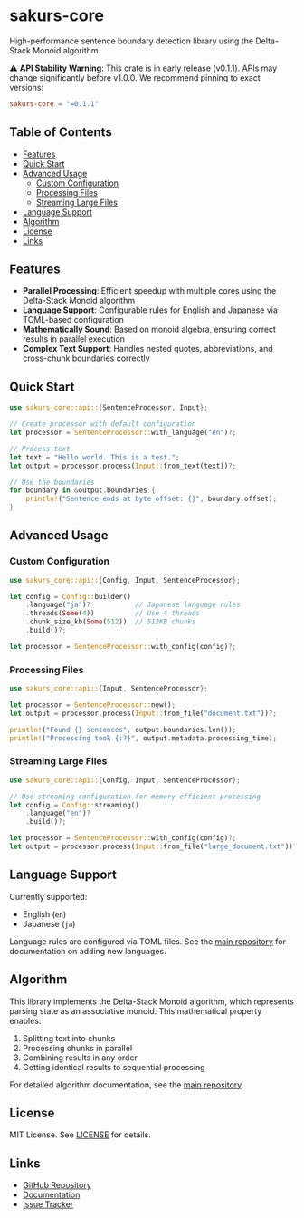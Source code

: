 # sakurs-core

High-performance sentence boundary detection library using the Delta-Stack Monoid algorithm.

⚠️ **API Stability Warning**: This crate is in early release (v0.1.1). 
APIs may change significantly before v1.0.0. We recommend pinning to exact versions:

```toml
sakurs-core = "=0.1.1"
```

## Table of Contents

- [Features](#features)
- [Quick Start](#quick-start)
- [Advanced Usage](#advanced-usage)
  - [Custom Configuration](#custom-configuration)
  - [Processing Files](#processing-files)
  - [Streaming Large Files](#streaming-large-files)
- [Language Support](#language-support)
- [Algorithm](#algorithm)
- [License](#license)
- [Links](#links)

## Features

- **Parallel Processing**: Efficient speedup with multiple cores using the Delta-Stack Monoid algorithm
- **Language Support**: Configurable rules for English and Japanese via TOML-based configuration
- **Mathematically Sound**: Based on monoid algebra, ensuring correct results in parallel execution
- **Complex Text Support**: Handles nested quotes, abbreviations, and cross-chunk boundaries correctly

## Quick Start

```rust
use sakurs_core::api::{SentenceProcessor, Input};

// Create processor with default configuration
let processor = SentenceProcessor::with_language("en")?;

// Process text
let text = "Hello world. This is a test.";
let output = processor.process(Input::from_text(text))?;

// Use the boundaries
for boundary in &output.boundaries {
    println!("Sentence ends at byte offset: {}", boundary.offset);
}
```

## Advanced Usage

### Custom Configuration

```rust
use sakurs_core::api::{Config, Input, SentenceProcessor};

let config = Config::builder()
    .language("ja")?           // Japanese language rules
    .threads(Some(4))          // Use 4 threads
    .chunk_size_kb(Some(512))  // 512KB chunks
    .build()?;

let processor = SentenceProcessor::with_config(config)?;
```

### Processing Files

```rust
use sakurs_core::api::{Input, SentenceProcessor};

let processor = SentenceProcessor::new();
let output = processor.process(Input::from_file("document.txt"))?;

println!("Found {} sentences", output.boundaries.len());
println!("Processing took {:?}", output.metadata.processing_time);
```

### Streaming Large Files

```rust
use sakurs_core::api::{Config, Input, SentenceProcessor};

// Use streaming configuration for memory-efficient processing
let config = Config::streaming()
    .language("en")?
    .build()?;

let processor = SentenceProcessor::with_config(config)?;
let output = processor.process(Input::from_file("large_document.txt"))?;
```

## Language Support

Currently supported:
- English (`en`)
- Japanese (`ja`)

Language rules are configured via TOML files. See the [main repository](https://github.com/sog4be/sakurs) 
for documentation on adding new languages.

## Algorithm

This library implements the Delta-Stack Monoid algorithm, which represents parsing 
state as an associative monoid. This mathematical property enables:

1. Splitting text into chunks
2. Processing chunks in parallel
3. Combining results in any order
4. Getting identical results to sequential processing

For detailed algorithm documentation, see the [main repository](https://github.com/sog4be/sakurs).

## License

MIT License. See [LICENSE](https://github.com/sog4be/sakurs/blob/main/LICENSE) for details.

## Links

- [GitHub Repository](https://github.com/sog4be/sakurs)
- [Documentation](https://docs.rs/sakurs-core)
- [Issue Tracker](https://github.com/sog4be/sakurs/issues)
